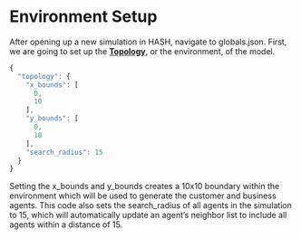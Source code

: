 # Environment Setup

After opening up a new simulation in HASH, navigate to globals.json. First, we are going to set up the [**Topology**](https://docs.hash.ai/core/configuration/topology), or the environment, of the model.

<Tabs>
<Tab title="globals.json" >

```javascript
{
  "topology": {
    "x_bounds": [
      0,
      10
    ],
    "y_bounds": [
      0,
      10
    ],
    "search_radius": 15
  }
}
```
</Tab>
</Tabs>

Setting the x_bounds and y_bounds creates a 10x10 boundary within the environment which will be used to generate the customer and business agents. This code also sets the search_radius of all agents in the simulation to 15, which will automatically update an agent’s neighbor list to include all agents within a distance of 15.

